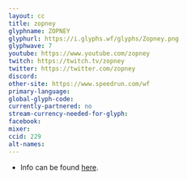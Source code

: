 ```yaml
---
layout: cc
title: zopney
glyphname: ZOPNEY
glyphurl: https://i.glyphs.wf/glyphs/Zopney.png
glyphwave: 7
youtube: https://www.youtube.com/zopney
twitch: https://twitch.tv/zopney
twitter: https://twitter.com/zopney
discord: 
other-site: https://www.speedrun.com/wf
primary-language: 
global-glyph-code: 
currently-partnered: no
stream-currency-needed-for-glyph: 
facebook: 
mixer: 
ccid: 229
alt-names: 
---
```

* Info can be found [here](https://www.speedrun.com/wf/thread/865b7).
